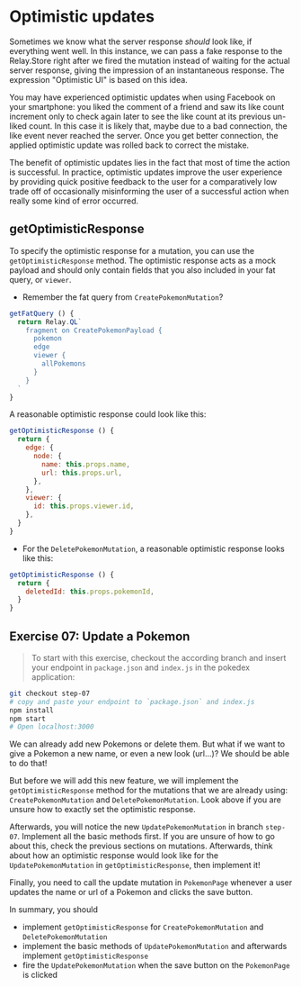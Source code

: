 # Optimistic updates

Sometimes we know what the server response *should* look like, if everything went well. In this instance, we can pass a fake response to the Relay.Store right after we fired the mutation instead of waiting for the actual server response, giving the impression of an instantaneous response. The expression "Optimistic UI" is based on this idea.

You may have experienced optimistic updates when using Facebook on your smartphone: you liked the comment of a friend and saw its like count increment only to check again later to see the like count at its previous un-liked count. In this case it is likely that, maybe due to a bad connection, the like event never reached the server. Once you get better connection, the applied optimistic update was rolled back to correct the mistake.

The benefit of optimistic updates lies in the fact that most of time the action is successful. In practice, optimistic updates improve the user experience by providing quick positive feedback to the user for a comparatively low trade off of occasionally misinforming the user of a successful action when really some kind of error occurred.

## getOptimisticResponse

To specify the optimistic response for a mutation, you can use the `getOptimisticResponse` method.
The optimistic response acts as a mock payload and should only contain fields that you also included in your fat query, or `viewer`.

* Remember the fat query from `CreatePokemonMutation`?

```javascript
getFatQuery () {
  return Relay.QL`
    fragment on CreatePokemonPayload {
      pokemon
      edge
      viewer {
        allPokemons
      }
    }
  `
}
```

A reasonable optimistic response could look like this:
```javascript
getOptimisticResponse () {
  return {
    edge: {
      node: {
        name: this.props.name,
        url: this.props.url,
      },
    },
    viewer: {
      id: this.props.viewer.id,
    },
  }
}
```

* For the `DeletePokemonMutation`, a reasonable optimistic response looks like this:

```javascript
getOptimisticResponse () {
  return {
    deletedId: this.props.pokemonId,
  }
}
```

## Exercise 07: Update a Pokemon

> To start with this exercise, checkout the according branch and insert your endpoint in `package.json` and `index.js` in the pokedex application:

```sh
git checkout step-07
# copy and paste your endpoint to `package.json` and index.js
npm install
npm start
# Open localhost:3000
```

We can already add new Pokemons or delete them. But what if we want to give a Pokemon a new name, or even a new look (url...)?
We should be able to do that!

But before we will add this new feature, we will implement the `getOptimisticResponse` method for the mutations that we are already using:
`CreatePokemonMutation` and `DeletePokemonMutation`. Look above if you are unsure how to exactly set the optimistic response.

Afterwards, you will notice the new `UpdatePokemonMutation` in branch `step-07`. Implement all the basic methods first. If you are unsure of how to go about this,
 check the previous sections on mutations. Afterwards, think about how an optimistic response would look like for the `UpdatePokemonMutation` in `getOptimisticResponse`, then implement it!

Finally, you need to call the update mutation in `PokemonPage` whenever a user updates the name or url of a Pokemon and clicks the save button.

In summary, you should
* implement `getOptimisticResponse` for `CreatePokemonMutation` and `DeletePokemonMutation`
* implement the basic methods of `UpdatePokemonMutation` and afterwards implement `getOptimisticResponse`
* fire the `UpdatePokemonMutation` when the save button on the `PokemonPage` is clicked
